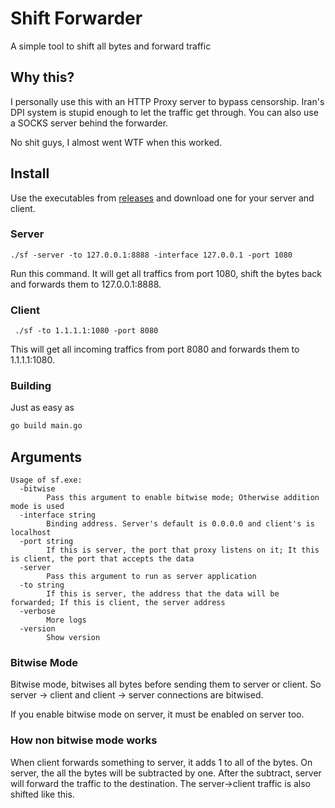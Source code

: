 # Shift Forwarder
A simple tool to shift all bytes and forward traffic
## Why this?
I personally use this with an HTTP Proxy server to bypass censorship. Iran's DPI system is stupid enough to let the traffic get through. You can also use a SOCKS server behind the forwarder.

No shit guys, I almost went WTF when this worked.
## Install
Use the executables from [releases](https://github.com/HirbodBehnam/Shift-Forwarder/releases) and download one for your server and client.
### Server
```
./sf -server -to 127.0.0.1:8888 -interface 127.0.0.1 -port 1080
```
Run this command. It will get all traffics from port 1080, shift the bytes back and forwards them to 127.0.0.1:8888.
### Client
```
 ./sf -to 1.1.1.1:1080 -port 8080
```
This will get all incoming traffics from port 8080 and forwards them to 1.1.1.1:1080.
### Building
Just as easy as
```bash
go build main.go
```
## Arguments
```
Usage of sf.exe:
  -bitwise
        Pass this argument to enable bitwise mode; Otherwise addition mode is used
  -interface string
        Binding address. Server's default is 0.0.0.0 and client's is localhost
  -port string
        If this is server, the port that proxy listens on it; It this is client, the port that accepts the data
  -server
        Pass this argument to run as server application
  -to string
        If this is server, the address that the data will be forwarded; If this is client, the server address
  -verbose
        More logs
  -version
        Show version
```
### Bitwise Mode
Bitwise mode, bitwises all bytes before sending them to server or client. So server -> client and client -> server connections are bitwised.

If you enable bitwise mode on server, it must be enabled on server too.
### How non bitwise mode works
When client forwards something to server, it adds 1 to all of the bytes. On server, the all the bytes will be subtracted by one. After the subtract, server will forward the traffic to the destination. The server->client traffic is also shifted like this.
